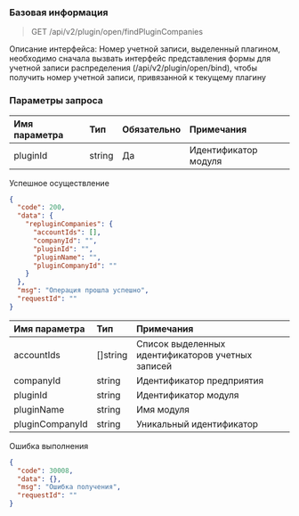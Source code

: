 ### Базовая информация

> GET /api/v2/plugin/open/findPluginCompanies

Описание интерфейса: Номер учетной записи, выделенный плагином, необходимо сначала вызвать интерфейс представления формы для учетной записи распределения (/api/v2/plugin/open/bind), чтобы получить номер учетной записи, привязанной к текущему плагину

### Параметры запроса

|Имя параметра|Тип|Обязательно|Примечания|
|:----| :-- | :-- | :--- |
| pluginId | string | Да | Идентификатор модуля |

Успешное осуществление

```json
{
  "code": 200,
  "data": {
    "repluginCompanies": {
      "accountIds": [],
      "companyId": "",
      "pluginId": "",
      "pluginName": "",
      "pluginCompanyId": ""
    }
  },
  "msg": "Операция прошла успешно",
  "requestId": ""
}
```

|Имя параметра|Тип|Примечания|
|:----| :-- | :-- |
|accountIds|[]string|Список выделенных идентификаторов учетных записей|
|companyId|string|Идентификатор предприятия|
|pluginId|string|Идентификатор модуля|
|pluginName|string|Имя модуля|
|pluginCompanyId|string|Уникальный идентификатор|

Ошибка выполнения

```json
{
  "code": 30008,
  "data": {},
  "msg": "Ошибка получения",
  "requestId": ""
}
```

